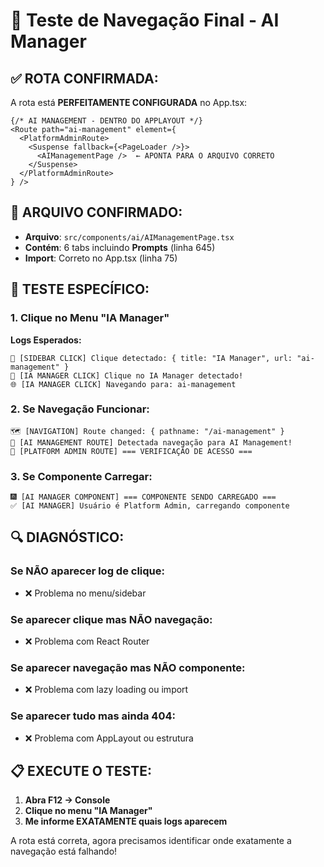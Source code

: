 # 🧪 Teste de Navegação Final - AI Manager

## ✅ **ROTA CONFIRMADA:**

A rota está **PERFEITAMENTE CONFIGURADA** no App.tsx:

```tsx
{/* AI MANAGEMENT - DENTRO DO APPLAYOUT */}
<Route path="ai-management" element={
  <PlatformAdminRoute>
    <Suspense fallback={<PageLoader />}>
      <AIManagementPage />  ← APONTA PARA O ARQUIVO CORRETO
    </Suspense>
  </PlatformAdminRoute>
} />
```

## 🎯 **ARQUIVO CONFIRMADO:**

- **Arquivo**: `src/components/ai/AIManagementPage.tsx`
- **Contém**: 6 tabs incluindo **Prompts** (linha 645)
- **Import**: Correto no App.tsx (linha 75)

## 🧪 **TESTE ESPECÍFICO:**

### **1. Clique no Menu "IA Manager"**

**Logs Esperados:**
```
🔗 [SIDEBAR CLICK] Clique detectado: { title: "IA Manager", url: "ai-management" }
🤖 [IA MANAGER CLICK] Clique no IA Manager detectado!
🌐 [IA MANAGER CLICK] Navegando para: ai-management
```

### **2. Se Navegação Funcionar:**
```
🗺️ [NAVIGATION] Route changed: { pathname: "/ai-management" }
🤖 [AI MANAGEMENT ROUTE] Detectada navegação para AI Management!
🔐 [PLATFORM ADMIN ROUTE] === VERIFICAÇÃO DE ACESSO ===
```

### **3. Se Componente Carregar:**
```
🎆 [AI MANAGER COMPONENT] === COMPONENTE SENDO CARREGADO ===
✅ [AI MANAGER] Usuário é Platform Admin, carregando componente
```

## 🔍 **DIAGNÓSTICO:**

### **Se NÃO aparecer log de clique:**
- ❌ Problema no menu/sidebar

### **Se aparecer clique mas NÃO navegação:**
- ❌ Problema com React Router

### **Se aparecer navegação mas NÃO componente:**
- ❌ Problema com lazy loading ou import

### **Se aparecer tudo mas ainda 404:**
- ❌ Problema com AppLayout ou estrutura

## 📋 **EXECUTE O TESTE:**

1. **Abra F12 → Console**
2. **Clique no menu "IA Manager"**
3. **Me informe EXATAMENTE quais logs aparecem**

A rota está correta, agora precisamos identificar onde exatamente a navegação está falhando!